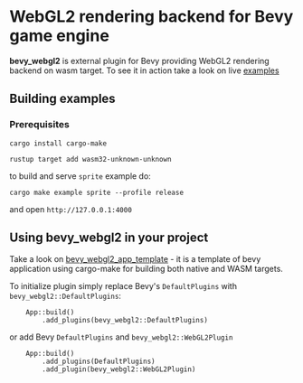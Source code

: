 # WebGL2 rendering backend for Bevy game engine

**bevy_webgl2** is external plugin for Bevy providing WebGL2 rendering backend on wasm target. To see it in action take a look on live [examples](https://mrk.sed.pl/bevy-showcase/#contributors)

## Building examples

### Prerequisites

```
cargo install cargo-make
```
```
rustup target add wasm32-unknown-unknown
```

to build and serve `sprite` example do:
```
cargo make example sprite --profile release
```

and open `http://127.0.0.1:4000`

## Using **bevy_webgl2** in your project

Take a look on [bevy_webgl2_app_template](https://github.com/mrk-its/bevy_webgl2_app_template) - it is a template of bevy application using cargo-make for building both native and WASM targets.

To initialize plugin simply replace Bevy's `DefaultPlugins` with `bevy_webgl2::DefaultPlugins`:
```
    App::build()
        .add_plugins(bevy_webgl2::DefaultPlugins)
```
or add Bevy `DefaultPlugins` and `bevy_webgl2::WebGL2Plugin`
```
    App::build()
        .add_plugins(DefaultPlugins)
        .add_plugin(bevy_webgl2::WebGL2Plugin)
```
